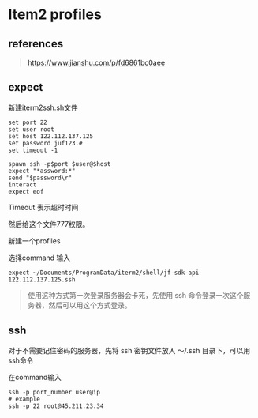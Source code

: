 # Item2 profiles

## references

> https://www.jianshu.com/p/fd6861bc0aee

## expect

新建iterm2ssh.sh文件

```
set port 22
set user root
set host 122.112.137.125
set password juf123.#
set timeout -1

spawn ssh -p$port $user@$host
expect "*assword:*"
send "$password\r"
interact
expect eof
```

Timeout 表示超时时间

然后给这个文件777权限。

新建一个profiles

选择command 输入

```
expect ~/Documents/ProgramData/iterm2/shell/jf-sdk-api-122.112.137.125.ssh
```

> 使用这种方式第一次登录服务器会卡死，先使用 ssh 命令登录一次这个服务器，然后可以用这个方式登录。

## ssh

对于不需要记住密码的服务器，先将 ssh 密钥文件放入 ～/.ssh 目录下，可以用ssh命令

在command输入

```
ssh -p port_number user@ip
# example
ssh -p 22 root@45.211.23.34
```

